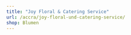 ```yaml
---
title: "Joy Floral & Catering Service"
url: /accra/joy-floral-und-catering-service/
shop: Blumen
---
```


